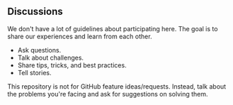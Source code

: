 ## Discussions

We don't have a lot of guidelines about participating here. The goal is to share our experiences and learn from each other.

* Ask questions.
* Talk about challenges.
* Share tips, tricks, and best practices.
* Tell stories.

This repository is not for GitHub feature ideas/requests. Instead, talk about the problems you're facing and ask for suggestions on solving them.
